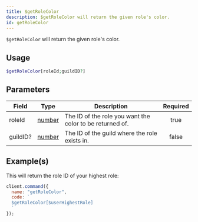 ```yaml
---
title: $getRoleColor
description: $getRoleColor will return the given role's color.
id: getRoleColor
---
```


`$getRoleColor` will return the given role's color.

## Usage

```php
$getRoleColor[roleId;guildID?]
```

## Parameters

| Field    | Type                                                                                              | Description                                              | Required |
| -------- | ------------------------------------------------------------------------------------------------- | -------------------------------------------------------- | :------: |
| roleId   | [number](https://developer.mozilla.org/en-US/docs/Web/JavaScript/Reference/Global_Objects/Number) | The ID of the role you want the color to be returned of. |   true   |
| guildID? | [number](https://developer.mozilla.org/en-US/docs/Web/JavaScript/Reference/Global_Objects/Number) | The ID of the guild where the role exists in.            |  false   |

## Example(s)

This will return the role ID of your highest role:

```javascript
client.command({
  name: "getRoleColor",
  code: `
  $getRoleColor[$userHighestRole]
  `
});
```
